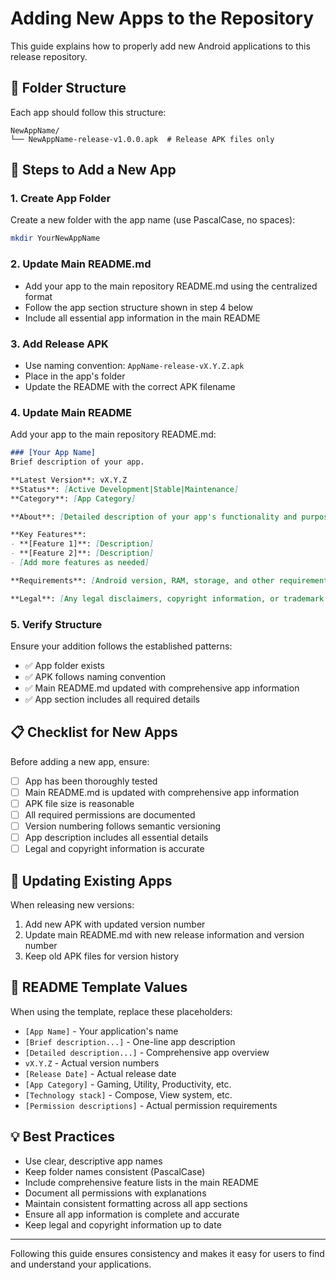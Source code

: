 # Adding New Apps to the Repository

This guide explains how to properly add new Android applications to this release repository.

## 📂 Folder Structure

Each app should follow this structure:
```
NewAppName/
└── NewAppName-release-v1.0.0.apk  # Release APK files only
```

## 📝 Steps to Add a New App

### 1. Create App Folder
Create a new folder with the app name (use PascalCase, no spaces):
```bash
mkdir YourNewAppName
```

### 2. Update Main README.md
- Add your app to the main repository README.md using the centralized format
- Follow the app section structure shown in step 4 below
- Include all essential app information in the main README

### 3. Add Release APK
- Use naming convention: `AppName-release-vX.Y.Z.apk`
- Place in the app's folder
- Update the README with the correct APK filename

### 4. Update Main README
Add your app to the main repository README.md:

```markdown
### [Your App Name]
Brief description of your app.

**Latest Version**: vX.Y.Z  
**Status**: [Active Development|Stable|Maintenance]  
**Category**: [App Category]

**About**: [Detailed description of your app's functionality and purpose]

**Key Features**:
- **[Feature 1]**: [Description]
- **[Feature 2]**: [Description]
- [Add more features as needed]

**Requirements**: [Android version, RAM, storage, and other requirements]

**Legal**: [Any legal disclaimers, copyright information, or trademark notices]
```

### 5. Verify Structure
Ensure your addition follows the established patterns:
- ✅ App folder exists
- ✅ APK follows naming convention
- ✅ Main README.md updated with comprehensive app information
- ✅ App section includes all required details

## 📋 Checklist for New Apps

Before adding a new app, ensure:

- [ ] App has been thoroughly tested
- [ ] Main README.md is updated with comprehensive app information
- [ ] APK file size is reasonable
- [ ] All required permissions are documented
- [ ] Version numbering follows semantic versioning
- [ ] App description includes all essential details
- [ ] Legal and copyright information is accurate

## 🔄 Updating Existing Apps

When releasing new versions:

1. Add new APK with updated version number
2. Update main README.md with new release information and version number
3. Keep old APK files for version history

## 📝 README Template Values

When using the template, replace these placeholders:

- `[App Name]` - Your application's name
- `[Brief description...]` - One-line app description
- `[Detailed description...]` - Comprehensive app overview
- `vX.Y.Z` - Actual version numbers
- `[Release Date]` - Actual release date
- `[App Category]` - Gaming, Utility, Productivity, etc.
- `[Technology stack]` - Compose, View system, etc.
- `[Permission descriptions]` - Actual permission requirements

## 💡 Best Practices

- Use clear, descriptive app names
- Keep folder names consistent (PascalCase)
- Include comprehensive feature lists in the main README
- Document all permissions with explanations
- Maintain consistent formatting across all app sections
- Ensure all app information is complete and accurate
- Keep legal and copyright information up to date

---

Following this guide ensures consistency and makes it easy for users to find and understand your applications.
